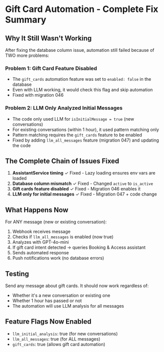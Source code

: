 # Gift Card Automation - Complete Fix Summary

## Why It Still Wasn't Working

After fixing the database column issue, automation still failed because of TWO more problems:

### Problem 1: Gift Card Feature Disabled
- The `gift_cards` automation feature was set to `enabled: false` in the database
- Even with LLM working, it would check this flag and skip automation
- Fixed with migration 046

### Problem 2: LLM Only Analyzed Initial Messages
- The code only used LLM for `isInitialMessage = true` (new conversations)
- For existing conversations (within 1 hour), it used pattern matching only
- Pattern matching requires the `gift_cards` feature to be enabled
- Fixed by adding `llm_all_messages` feature (migration 047) and updating the code

## The Complete Chain of Issues Fixed

1. **AssistantService timing** ✓ Fixed - Lazy loading ensures env vars are loaded
2. **Database column mismatch** ✓ Fixed - Changed `active` to `is_active`
3. **Gift cards feature disabled** ✓ Fixed - Migration 046 enables it
4. **LLM only for initial messages** ✓ Fixed - Migration 047 + code change

## What Happens Now

For ANY message (new or existing conversation):
1. Webhook receives message
2. Checks if `llm_all_messages` is enabled (now true)
3. Analyzes with GPT-4o-mini
4. If gift card intent detected → queries Booking & Access assistant
5. Sends automated response
6. Push notifications work (no database errors)

## Testing
Send any message about gift cards. It should now work regardless of:
- Whether it's a new conversation or existing one
- Whether 1 hour has passed or not
- The automation will use LLM analysis for all messages

## Feature Flags Now Enabled
- `llm_initial_analysis`: true (for new conversations)
- `llm_all_messages`: true (for ALL messages)
- `gift_cards`: true (allows gift card automation)